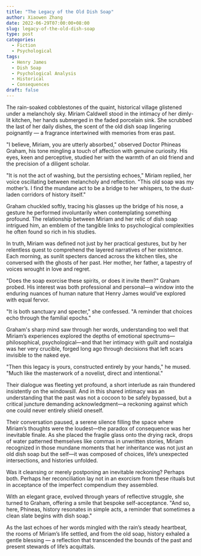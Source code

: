 ```yaml
---
title: "The Legacy of the Old Dish Soap"
author: Xiaowen Zhang
date: 2022-06-29T07:00:00+08:00
slug: legacy-of-the-old-dish-soap
type: post
categories:
  - Fiction
  - Psychological
tags:
  - Henry James
  - Dish Soap
  - Psychological Analysis
  - Historical
  - Consequences
draft: false
---
```


The rain-soaked cobblestones of the quaint, historical village glistened under a melancholy sky. Miriam Caldwell stood in the intimacy of her dimly-lit kitchen, her hands submerged in the faded porcelain sink. She scrubbed the last of her daily dishes, the scent of the old dish soap lingering poignantly — a fragrance intertwined with memories from eras past.

"I believe, Miriam, you are utterly absorbed," observed Doctor Phineas Graham, his tone mingling a touch of affection with genuine curiosity. His eyes, keen and perceptive, studied her with the warmth of an old friend and the precision of a diligent scholar.

"It is not the act of washing, but the persisting echoes," Miriam replied, her voice oscillating between melancholy and reflection. "This old soap was my mother’s. I find the mundane act to be a bridge to her whispers, to the dust-laden corridors of history itself."

Graham chuckled softly, tracing his glasses up the bridge of his nose, a gesture he performed involuntarily when contemplating something profound. The relationship between Miriam and her relic of dish soap intrigued him, an emblem of the tangible links to psychological complexities he often found so rich in his studies.

In truth, Miriam was defined not just by her practical gestures, but by her relentless quest to comprehend the layered narratives of her existence. Each morning, as sunlit specters danced across the kitchen tiles, she conversed with the ghosts of her past. Her mother, her father, a tapestry of voices wrought in love and regret.

"Does the soap exorcise these spirits, or does it invite them?" Graham probed. His interest was both professional and personal—a window into the enduring nuances of human nature that Henry James would've explored with equal fervor.

"It is both sanctuary and specter," she confessed. "A reminder that choices echo through the familial epochs."

Graham's sharp mind saw through her words, understanding too well that Miriam’s experiences explored the depths of emotional spectrums—philosophical, psychological—and that her intimacy with guilt and nostalgia was her very crucible, forged long ago through decisions that left scars invisible to the naked eye.

"Then this legacy is yours, constructed entirely by your hands," he mused. "Much like the masterwork of a novelist, direct and intentional."

Their dialogue was fleeting yet profound, a short interlude as rain thundered insistently on the windowsill. And in this shared intimacy was an understanding that the past was not a cocoon to be safely bypassed, but a critical juncture demanding acknowledgment—a reckoning against which one could never entirely shield oneself.

Their conversation paused, a serene silence filling the space where Miriam’s thoughts were the loudest—the paradox of consequence was her inevitable finale. As she placed the fragile glass onto the drying rack, drops of water patterned themselves like commas in unwritten stories, Miriam recognized in those mundane moments that her inheritance was not just an old dish soap but the self—it was composed of choices, life’s unexpected intersections, and histories unfolded.

Was it cleansing or merely postponing an inevitable reckoning? Perhaps both. Perhaps her reconciliation lay not in an exorcism from these rituals but in acceptance of the imperfect compendium they assembled.

With an elegant grace, evolved through years of reflective struggle, she turned to Graham, offering a smile that bespoke self-acceptance. "And so, here, Phineas, history resonates in simple acts, a reminder that sometimes a clean slate begins with dish soap."

As the last echoes of her words mingled with the rain’s steady heartbeat, the rooms of Miriam’s life settled, and from the old soap, history exhaled a gentle blessing — a reflection that transcended the bounds of the past and present stewards of life’s acquittals.